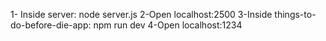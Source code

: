 1- Inside server: node server.js
2-Open localhost:2500
3-Inside things-to-do-before-die-app: npm run dev
4-Open localhost:1234
